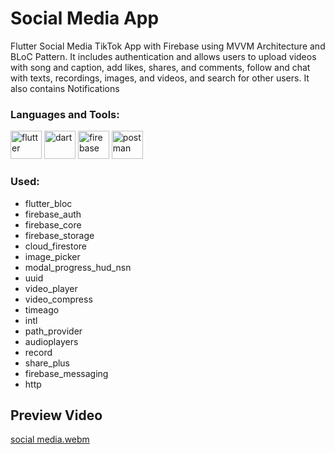 # Social Media App

<!-- <h2>
  Flutter Social Media TikTok App with Firebase using MVVM Architecture and BLoC Pattern
 </h2>
 <h3>
  <!-->
  Flutter Social Media TikTok App with Firebase using MVVM Architecture and BLoC Pattern. It includes authentication and allows users to upload videos with song and caption, add likes, shares, and comments, follow and chat with texts, recordings, images, and videos, and search for other users.
  It also contains Notifications
 </h3>

<h3 align="left">Languages and Tools:</h3>
<p align="left"> 
        <img src="https://www.vectorlogo.zone/logos/flutterio/flutterio-icon.svg" alt="flutter" width="50" height="45"/> 
        <img src="https://www.vectorlogo.zone/logos/dartlang/dartlang-icon.svg" alt="dart" width="50" height="45"/>
        <img src="https://www.vectorlogo.zone/logos/firebase/firebase-icon.svg" alt="firebase" width="50" height="45"/>
        <img src="https://www.vectorlogo.zone/logos/getpostman/getpostman-icon.svg" alt="postman" width="50" height="45"/>
</p>

### Used:
*  flutter_bloc
*  firebase_auth
*  firebase_core
*  firebase_storage
*  cloud_firestore
*  image_picker
*  modal_progress_hud_nsn
*  uuid
*  video_player
*  video_compress
*  timeago
*  intl
*  path_provider
*  audioplayers
*  record
*  share_plus
*  firebase_messaging
*  http

## Preview Video

[social media.webm](https://github.com/Fady-Esam/Social-Media-TikTok/assets/146977882/3ef6cf35-cf0e-4fbd-92f2-750049a99222)


